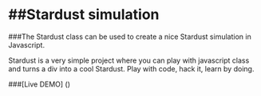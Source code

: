 ##Stardust simulation
=========

###The Stardust class can be used to create a nice Stardust simulation in Javascript.

Stardust is a very simple project where you can play with javascript class and turns a div into a cool Stardust. Play with code, hack it, learn by doing.

###[Live DEMO] ()


